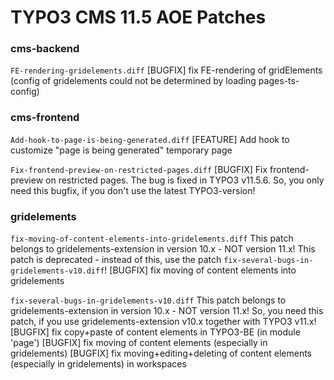 # TYPO3 CMS 11.5 AOE Patches

### cms-backend

`FE-rendering-gridelements.diff`
[BUGFIX] fix FE-rendering of gridElements (config of gridelements could not be determined by loading pages-ts-config)


### cms-frontend

`Add-hook-to-page-is-being-generated.diff`
[FEATURE] Add hook to customize "page is being generated" temporary page

`Fix-frontend-preview-on-restricted-pages.diff`
[BUGFIX] Fix frontend-preview on restricted pages.
         The bug is fixed in TYPO3 v11.5.6. So, you only need this bugfix, if you don't use the latest TYPO3-version!


### gridelements

`fix-moving-of-content-elements-into-gridelements.diff`
This patch belongs to gridelements-extension in version 10.x - NOT version 11.x!
This patch is deprecated - instead of this, use the patch `fix-several-bugs-in-gridelements-v10.diff`!
[BUGFIX] fix moving of content elements into gridelements

`fix-several-bugs-in-gridelements-v10.diff`
This patch belongs to gridelements-extension in version 10.x - NOT version 11.x!
So, you need this patch, if you use gridelements-extension v10.x together with TYPO3 v11.x!
[BUGFIX] fix copy+paste of content elements in TYPO3-BE (in module 'page')
[BUGFIX] fix moving of content elements (especially in gridelements)
[BUGFIX] fix moving+editing+deleting of content elements (especially in gridelements) in workspaces